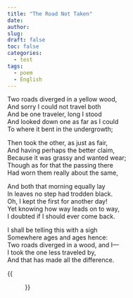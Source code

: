 ```yaml
---
title: "The Road Not Taken"
date: 
author: 
slug: 
draft: false
toc: false
categories:
  - test
tags:
  - poem
  - English
---
```


Two roads diverged in a yellow wood,\
And sorry I could not travel both\
And be one traveler, long I stood\
And looked down one as far as I could\
To where it bent in the undergrowth;

Then took the other, as just as fair,\
And having perhaps the better claim,\
Because it was grassy and wanted wear;\
Though as for that the passing there\
Had worn them really about the same,

And both that morning equally lay\
In leaves no step had trodden black.\
Oh, I kept the first for another day!\
Yet knowing how way leads on to way,\
I doubted if I should ever come back.

I shall be telling this with a sigh\
Somewhere ages and ages hence:\
Two roads diverged in a wood, and I—\
I took the one less traveled by,\
And that has made all the difference.



{{<figure src="https://www.facebook.com/photo.php?fbid=2704952929777014&set=pb.100007870007564.-2207520000..&type=3" title="Us Three" caption="Caption: Graduation!">}}
